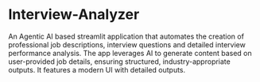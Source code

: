 # Interview-Analyzer
An Agentic AI based streamlit application that automates the creation of professional job descriptions, interview questions and detailed interview performance analysis. The app leverages AI to generate content based on user-provided job details, ensuring structured, industry-appropriate outputs. It features a modern UI with detailed outputs. 
